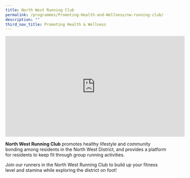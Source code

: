 ```yaml
---
title: North West Running Club
permalink: /programmes/Promoting-Health-and-Wellness/nw-running-club/
description: ""
third_nav_title: Promoting Health & Wellness
---
```

<meta name="description" content="North West running club">


<iframe width="560" height="315" src="https://www.youtube.com/embed/8S0x_lBlqrc" title="YouTube video player" frameborder="0" allow="accelerometer; autoplay; clipboard-write; encrypted-media; gyroscope; picture-in-picture" allowfullscreen></iframe>

**North West Running Club** promotes healthy lifestyle and community bonding among residents in the North West District, and provides a platform for residents to keep fit through group running activities.

Join our runners in the North West Running Club to build up your fitness level and stamina while exploring the district on foot!  
  